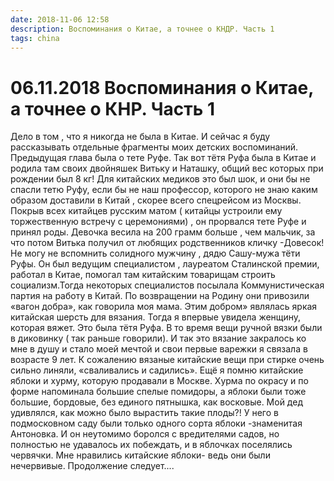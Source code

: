 ```yaml
---
date: 2018-11-06 12:58
description: Воспоминания о Китае, а точнее о КНДР. Часть 1
tags: china
---
```

# 06.11.2018 Воспоминания о Китае, а точнее о КНР. Часть 1

Дело в том , что я никогда не была в Китае.        И сейчас я буду рассказывать отдельные фрагменты моих детских воспоминаний. Предыдущая глава была о тете Руфе. Так вот тётя Руфа была в Китае и родила там своих двойняшек Витьку и Наташку, общий вес которых при рождении был 8 кг!  Для китайских медиков это был  шок, и они бы не спасли тетю Руфу, если бы не наш профессор, которого не знаю каким образом доставили в Китай  , скорее всего спецрейсом из Москвы. Покрыв всех китайцев русским матом ( китайцы устроили ему торжественную встречу с церемониями) , он прорвался тете Руфе и принял роды. Девочка весила на 200 грамм больше , чем мальчик, за что потом Витька получил от любящих родственников кличку -Довесок!  Не могу не вспомнить солидного мужчину , дядю Сашу-мужа тёти Руфы. Он был ведущим специалистом , лауреатом Сталинской премии, работал в Китае, помогал  там  китайским товарищам строить социализм.Тогда некоторых специалистов посылала Коммунистическая партия на работу в Китай. По возвращении на Родину они привозили «вагон добра», как говорила моя мама. Этим добром» являлась яркая китайская шерсть для вязания. Тогда я впервые увидела женщину, которая вяжет. Это была тётя Руфа. В то время вещи ручной вязки были в диковинку ( так раньше говорили). И так это вязание закралось ко мне в душу  и стало моей мечтой и свои первые варежки я связала в возрасте 9 лет. К сожалению вязаные китайские вещи при стирке очень сильно линяли, «сваливались и садились». Ещё я помню китайские яблоки и хурму, которую продавали в Москве. Хурма по окрасу и по форме напоминала большие спелые помидоры, а яблоки были тоже большие, бордовые, без единого пятнышка, как восковые.  Мой дед удивлялся, как можно было вырастить такие плоды?! У него в подмосковном саду были только одного сорта яблоки -знаменитая Антоновка. И он неутомимо боролся с вредителями садов, но полностью не удавалось их побеждать, и в яблочках поселялись червячки. Мне нравились китайские яблоки- ведь они были  нечервивые.         Продолжение следует....
